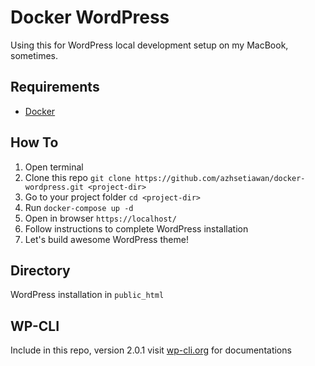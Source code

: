 # Docker WordPress

Using this for WordPress local development setup on my MacBook, sometimes.

## Requirements

* [Docker](https://www.docker.com/)

## How To

1. Open terminal
2. Clone this repo `git clone https://github.com/azhsetiawan/docker-wordpress.git <project-dir>`
3. Go to your project folder `cd <project-dir>`
4. Run `docker-compose up -d`
5. Open in browser `https://localhost/`
6. Follow instructions to complete WordPress installation
7. Let's build awesome WordPress theme!

## Directory

WordPress installation in `public_html`

## WP-CLI

Include in this repo, version 2.0.1
visit [wp-cli.org](https://wp-cli.org/) for documentations
